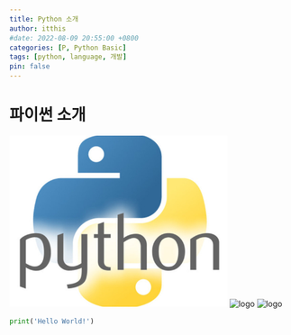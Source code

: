 ```yaml
---
title: Python 소개
author: itthis
#date: 2022-08-09 20:55:00 +0800
categories: [P, Python Basic]
tags: [python, language, 개발]
pin: false
---
```



# **파이썬 소개**

![logo](./imgs/logo.png)
![logo]({{site.url}}/imgs/logo.png)
![logo]({{site.url}}/assets/img/python/00/logo.png)

```python
print('Hello World!')
```
